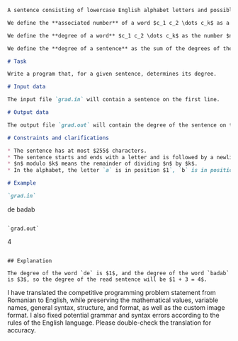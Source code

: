 ```markdown
A sentence consisting of lowercase English alphabet letters and possibly spaces is given. Words are formed only from letters and are separated by one or more spaces.

We define the **associated number** of a word $c_1 c_2 \dots c_k$ as a natural number $n_c$, obtained as the product of positions in the alphabet of the letter $c_i$. Thus, the word `badab` is associated with the number $n_c = 2^1 \cdot 1^2 \cdot 4^3 \cdot 1^4 \cdot 2^5$, i.e., $n_c = 4\ 096$.

We define the **degree of a word** $c_1 c_2 \dots c_k$ as the number $nr$ modulo $k$, where $nr$ is the number of divisors of $n_c$. The degree of the word `badab` is $3$, because $nr = 13$ (the $13$ divisors of $4\ 096$ are: $1$, $2$, $4$, $8$, $16$, $32$, $64$, $128$, $256$, $512$, $1024$, $2048$ and $4096$), $k = 5$ (the word contains $5$ letters) and $13$ modulo $5$ = $3$.

We define the **degree of a sentence** as the sum of the degrees of the words in it.

# Task

Write a program that, for a given sentence, determines its degree.

# Input data

The input file `grad.in` will contain a sentence on the first line.

# Output data

The output file `grad.out` will contain the degree of the sentence on the first line.

# Constraints and clarifications

* The sentence has at most $255$ characters.
* The sentence starts and ends with a letter and is followed by a newline character.
* $n$ modulo $k$ means the remainder of dividing $n$ by $k$.
* In the alphabet, the letter `a` is in position $1`, `b` is in position $2`, and so on.

# Example

`grad.in`
```
de   badab
```

`grad.out`
```
4
```

## Explanation

The degree of the word `de` is $1$, and the degree of the word `badab` is $3$, so the degree of the read sentence will be $1 + 3 = 4$.
```

I have translated the competitive programming problem statement from Romanian to English, while preserving the mathematical values, variable names, general syntax, structure, and format, as well as the custom image format. I also fixed potential grammar and syntax errors according to the rules of the English language. Please double-check the translation for accuracy.
